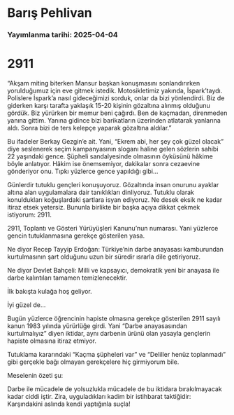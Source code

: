 # Barış Pehlivan

### Yayımlanma tarihi: 2025-04-04

# 2911

“Akşam miting biterken Mansur
başkan konuşmasını sonlandırırken
yorulduğumuz için eve gitmek
istedik. Motosikletimiz yakında, İspark’taydı.
Polislere İspark’a nasıl gideceğimizi sorduk,
onlar da bizi yönlendirdi. Biz de giderken
karşı tarafta yaklaşık 15-20 kişinin gözaltına
alınmış olduğunu gördük. Biz yürürken bir
memur beni çağırdı. Ben de kaçmadan,
direnmeden yanına gittim. Yanına gidince
bizi barikatların üzerinden atlatarak
yanlarına aldı. Sonra bizi de ters kelepçe
yaparak gözaltına aldılar.”

Bu ifadeler Berkay Gezgin’e ait. Yani,
“Ekrem abi, her şey çok güzel olacak” diye
seslenerek seçim kampanyasının sloganı
haline gelen sözlerin sahibi 22 yaşındaki
gence. Şüpheli sandalyesinde olmasının
öyküsünü hâkime böyle anlatıyor. Hâkim
ise önemsemiyor, dakikalar sonra
cezaevine gönderiyor onu. Tıpkı yüzlerce
gence yapıldığı gibi...

Günlerdir tutuklu gençleri konuşuyoruz.
Gözaltında insan onurunu ayaklar
altına alan uygulamalara dair tanıklıkları
dinliyoruz. Tutuklu olarak konuldukları
koğuşlardaki şartlara isyan ediyoruz. Ne
desek eksik ne kadar itiraz etsek yetersiz.
Bununla birlikte bir başka açıya dikkat
çekmek istiyorum: 2911.

2911, Toplantı ve Gösteri Yürüyüşleri
Kanunu’nun numarası. Yani yüzlerce
gencin tutuklanmasına gerekçe gösterilen
yasa.

Ne diyor Recep Tayyip Erdoğan:
Türkiye’nin darbe anayasası kamburundan
kurtulmasının şart olduğunu uzun bir
süredir ısrarla dile getiriyoruz.

Ne diyor Devlet Bahçeli: Milli ve
kapsayıcı, demokratik yeni bir anayasa ile
darbe kalıntıları tamamen temizlenecektir.

İlk bakışta kulağa hoş geliyor.

İyi güzel de...

Bugün yüzlerce öğrencinin hapiste
olmasına gerekçe gösterilen 2911 sayılı
kanun 1983 yılında yürürlüğe girdi. Yani
“Darbe anayasasından kurtulmalıyız” diyen
iktidar, aynı darbenin ürünü olan yasayla
gençlerin hapiste olmasına itiraz etmiyor.

Tutuklama kararındaki “Kaçma şüpheleri
var” ve “Deliller henüz toplanmadı” gibi
gerçekle bağı olmayan gerekçelere hiç
girmiyorum bile.

Meselenin özeti şu:

Darbe ile mücadele de yolsuzlukla
mücadele de bu iktidara bırakılmayacak
kadar ciddi iştir. Zira, uyguladıkları kadim
bir istihbarat taktiğidir: Karşındakini aslında
kendi yaptığınla suçla!

